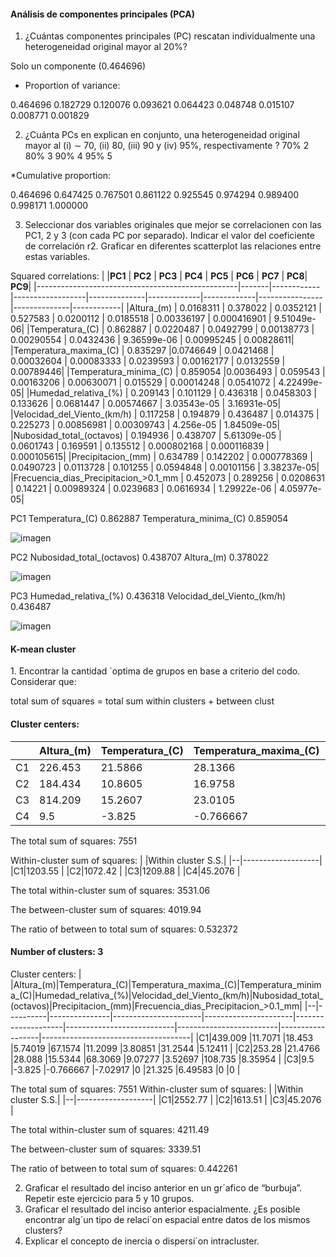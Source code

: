 
<h4>Análisis de componentes principales (PCA)</h4>

1. ¿Cuántas componentes principales (PC) rescatan individualmente una heterogeneidad original mayor al 20%? 

Solo un componente (0.464696) 
* Proportion of variance:
  
0.464696 0.182729 0.120076 0.093621 0.064423 0.048748 0.015107 0.008771 0.001829 

2. ¿Cuánta PCs en explican en conjunto, una heterogeneidad original mayor al (i) ∼ 70, (ii) 80, (iii) 90 y (iv) 95%, respectivamente ?
70% 2
80% 3
90% 4
95% 5

*Cumulative proportion:

0.464696 0.647425 0.767501 0.861122 0.925545 0.974294 0.989400 0.998171 1.000000 

3. Seleccionar dos variables originales que mejor se correlacionen con las PC1, 2 y 3 (con cada PC por separado). Indicar el valor del
coeficiente de correlación r2. Graficar en diferentes scatterplot las relaciones entre estas variables. 

Squared correlations:
|                                              |**PC1** |     **PC2**  |      **PC3** |    **PC4**   |   **PC5** |   **PC6**  |      **PC7** |  **PC8**|      **PC9**|
|--------------------------------------------------|-------|------------|------------------|--------------|-------------|-------------|----------------|--------------|------------|
|Altura_(m) |                  0.0168311  |   0.378022  |    0.0352121  |    0.527583   |  0.0200112   |  0.0185518  |   0.00336197 |   0.000416901  |  9.51049e-06|
|Temperatura_(C) |                  0.862887   | 0.0220487  |    0.0492799  |  0.00138773   | 0.00290554   |  0.0432436  |  9.36599e-06 |    0.00995245  |   0.00828611|
|Temperatura_maxima_(C)       |                 0.835297    |0.0746649  |    0.0421468  |  0.00032604   | 0.00083333   |  0.0239593  |   0.00162177 |     0.0132559  |   0.00789446|
|Temperatura_minima_(C)        |                0.859054    |0.0036493  |     0.059543  |  0.00163206   | 0.00630071   |   0.015529  |   0.00014248 |     0.0541072  |  4.22499e-05|
|Humedad_relativa_(%)           |               0.209143    | 0.101129  |     0.436318  |   0.0458303   |   0.133626   |  0.0681447  |   0.00574667 |   3.03543e-05  |  3.16931e-05|
|Velocidad_del_Viento_(km/h)     |              0.117258    | 0.194879  |     0.436487  |    0.014375   |   0.225273   | 0.00856981  |   0.00309743 |     4.256e-05  |  1.84509e-05|
|Nubosidad_total_(octavos)        |             0.194936    | 0.438707  |  5.61309e-05  |   0.0601743   |   0.169591   |   0.135512  |  0.000802168 |   0.000116839  |  0.000105615|
|Precipitacion_(mm)                |            0.634789    | 0.142202  |  0.000778369  |   0.0490723   |  0.0113728   |   0.101255  |    0.0594848 |    0.00101156  |  3.38237e-05|
|Frecuencia_dias_Precipitacion_>0.1_mm |        0.452073    | 0.289256  |    0.0208631  |     0.14221   | 0.00989324   |  0.0239683  |    0.0616934 |   1.29922e-06  |  4.05977e-05|


PC1 Temperatura_(C)   0.862887  Temperatura_minima_(C) 0.859054

![imagen](https://github.com/martinfernandoortiz/geoestadistica_unlp/assets/38224115/b37c6ddd-0e7f-47e4-af29-0a3a62947a83)



PC2 Nubosidad_total_(octavos) 0.438707 Altura_(m)  0.378022

![imagen](https://github.com/martinfernandoortiz/geoestadistica_unlp/assets/38224115/f43f211a-5934-44fe-a1ba-a4dddb9c7951)



PC3 Humedad_relativa_(%) 0.436318 Velocidad_del_Viento_(km/h) 0.436487

![imagen](https://github.com/martinfernandoortiz/geoestadistica_unlp/assets/38224115/6e461725-e495-40b2-9eaa-375ff91cb947)


<h4>K-mean cluster</h4>
1. Encontrar la cantidad ´optima de grupos en base a criterio del codo. Considerar que:

total sum of squares = total sum within clusters + between clust


<h4>Cluster centers: </h4>

|  |Altura_(m)|Temperatura_(C)|Temperatura_maxima_(C)|Temperatura_minima_(C)|Humedad_relativa_(%)|Velocidad_del_Viento_(km/h)|Nubosidad_total_(octavos)|Precipitacion_(mm)|Frecuencia_dias_Precipitacion_>0.1_mm|
|--|----------|---------------|----------------------|----------------------|--------------------|---------------------------|-------------------------|------------------|-------------------------------------|
|C1|226.453   |21.5866        |28.1366               |15.7884               |69.6032             |9.2282                     |3.58779                  |118.262           |8.78663                              |
|C2|184.434   |10.8605        |16.9758               |5.30107               |72.6719             |12.4409                    |4.13096                  |42.2655           |6.33879                              |
|C3|814.209   |15.2607        |23.0105               |8.44136               |57.0047             |8.57068                    |3.15236                  |17.7728           |3.39791                              |
|C4|9.5       |-3.825         |-0.766667             |-7.02917              |0                   |21.325                     |6.49583                  |0                 |0                                    |

The total sum of squares:	7551

Within-cluster sum of squares:
|  |Within cluster S.S.|
|--|-------------------|
|C1|1203.55            |
|C2|1072.42            |
|C3|1209.88            |
|C4|45.2076            |

The total within-cluster sum of squares:	3531.06

The between-cluster sum of squares:	4019.94

The ratio of between to total sum of squares:	0.532372



<h4> Number of clusters:	3 </h4>

Cluster centers:
|  |Altura_(m)|Temperatura_(C)|Temperatura_maxima_(C)|Temperatura_minima_(C)|Humedad_relativa_(%)|Velocidad_del_Viento_(km/h)|Nubosidad_total_(octavos)|Precipitacion_(mm)|Frecuencia_dias_Precipitacion_>0.1_mm|
|--|----------|---------------|----------------------|----------------------|--------------------|---------------------------|-------------------------|------------------|-------------------------------------|
|C1|439.009   |11.7071        |18.453                |5.74019               |67.1574             |11.2099                    |3.80851                  |31.2544           |5.12411                              |
|C2|253.28    |21.4766        |28.088                |15.5344               |68.3069             |9.07277                    |3.52697                  |108.735           |8.35954                              |
|C3|9.5       |-3.825         |-0.766667             |-7.02917              |0                   |21.325                     |6.49583                  |0                 |0                                    |

The total sum of squares:	7551
Within-cluster sum of squares:
|  |Within cluster S.S.|
|--|-------------------|
|C1|2552.77            |
|C2|1613.51            |
|C3|45.2076            |

The total within-cluster sum of squares:	4211.49

The between-cluster sum of squares:	3339.51

The ratio of between to total sum of squares:	0.442261








2. Graficar el resultado del inciso anterior en un gr´afico de “burbuja”. Repetir este ejercicio para 5 y 10 grupos.
3. Graficar el resultado del inciso anterior espacialmente. ¿Es posible encontrar alg´un tipo de relaci´on espacial entre datos de los mismos clusters?
4. Explicar el concepto de inercia o dispersi´on intracluster.


